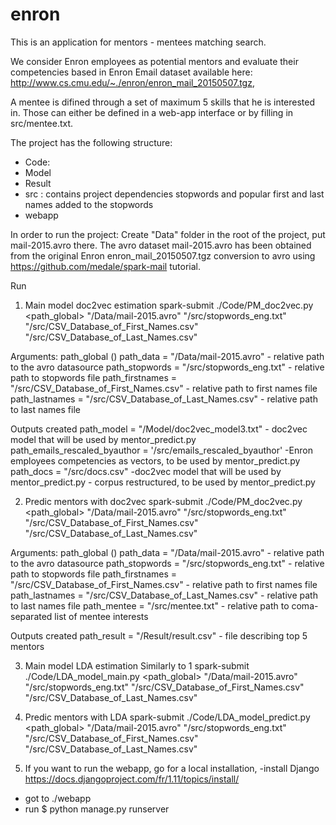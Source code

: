 # enron
This is an application for mentors - mentees matching search.

We consider Enron employees as potential mentors and evaluate their competencies based in Enron Email dataset available here: http://www.cs.cmu.edu/~./enron/enron_mail_20150507.tgz,

A mentee is difined through a set of maximum 5 skills that he is interested in. Those can either be defined in a web-app interface or by filling in src/mentee.txt.

The project has the following structure:
- Code: 
- Model
- Result
- src : contains project dependencies stopwords and popular first and last names added to the stopwords
- webapp

In order to run the project:
Create "Data" folder in the root of the project, put mail-2015.avro there. The avro dataset mail-2015.avro has been obtained from the original Enron enron_mail_20150507.tgz conversion to avro using  https://github.com/medale/spark-mail tutorial.

Run 
1) Main model doc2vec estimation
spark-submit ./Code/PM_doc2vec.py <path_global> "/Data/mail-2015.avro"  "/src/stopwords_eng.txt" "/src/CSV_Database_of_First_Names.csv" "/src/CSV_Database_of_Last_Names.csv"

Arguments: 
path_global ()
path_data = "/Data/mail-2015.avro" - relative path to the avro datasource
path_stopwords = "/src/stopwords_eng.txt" - relative path to stopwords file
path_firstnames = "/src/CSV_Database_of_First_Names.csv" - relative path to first names file
path_lastnames = "/src/CSV_Database_of_Last_Names.csv" - relative path to last names file


Outputs created 
path_model = "/Model/doc2vec_model3.txt" - doc2vec model that will be used by mentor_predict.py
path_emails_rescaled_byauthor = '/src/emails_rescaled_byauthor' -Enron employees competencies as vectors, to be used by mentor_predict.py
path_docs = "/src/docs.csv" -doc2vec model that will be used by mentor_predict.py - corpus restructured, to be used by mentor_predict.py

2) Predic mentors with doc2vec
spark-submit ./Code/PM_doc2vec.py <path_global> "/Data/mail-2015.avro"  "/src/stopwords_eng.txt" "/src/CSV_Database_of_First_Names.csv" "/src/CSV_Database_of_Last_Names.csv"

Arguments: 
path_global ()
path_data = "/Data/mail-2015.avro" - relative path to the avro datasource
path_stopwords = "/src/stopwords_eng.txt" - relative path to stopwords file
path_firstnames = "/src/CSV_Database_of_First_Names.csv" - relative path to first names file
path_lastnames = "/src/CSV_Database_of_Last_Names.csv" - relative path to last names file
path_mentee =  "/src/mentee.txt" - relative path to  coma-separated list of mentee interests

Outputs created 
path_result = "/Result/result.csv" - file describing top 5 mentors

3) Main model LDA estimation 
Similarly to 1
spark-submit ./Code/LDA_model_main.py <path_global> "/Data/mail-2015.avro"  "/src/stopwords_eng.txt" "/src/CSV_Database_of_First_Names.csv" "/src/CSV_Database_of_Last_Names.csv"

4) Predic mentors with LDA
spark-submit ./Code/LDA_model_predict.py <path_global> "/Data/mail-2015.avro"  "/src/stopwords_eng.txt" "/src/CSV_Database_of_First_Names.csv" "/src/CSV_Database_of_Last_Names.csv"

5) If you want to run the webapp, go for a local installation, 
-install Django https://docs.djangoproject.com/fr/1.11/topics/install/
- got to ./webapp
- run $ python manage.py runserver


